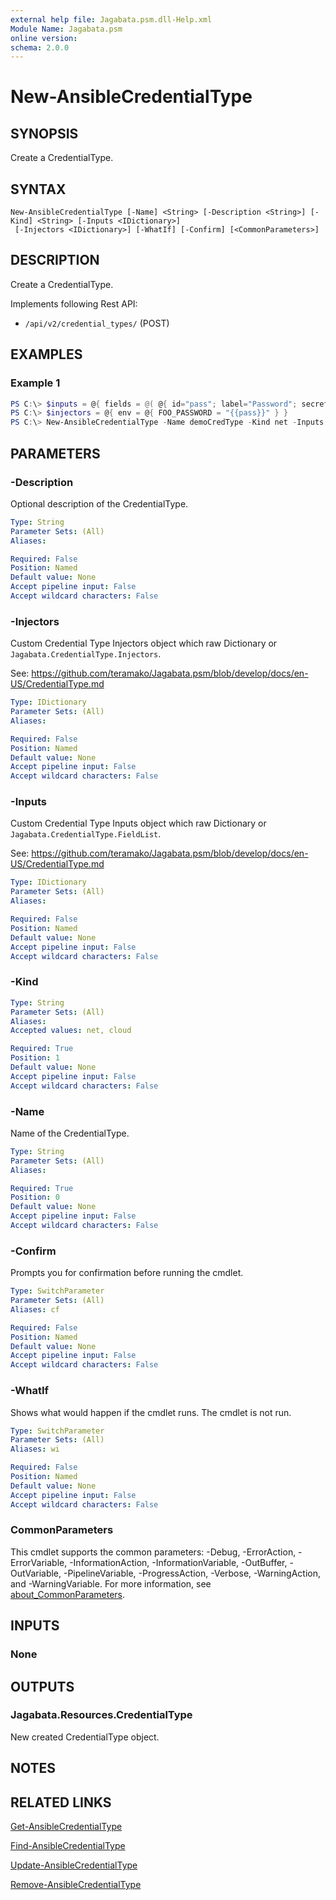 ```yaml
---
external help file: Jagabata.psm.dll-Help.xml
Module Name: Jagabata.psm
online version:
schema: 2.0.0
---
```


# New-AnsibleCredentialType

## SYNOPSIS
Create a CredentialType.

## SYNTAX

```
New-AnsibleCredentialType [-Name] <String> [-Description <String>] [-Kind] <String> [-Inputs <IDictionary>]
 [-Injectors <IDictionary>] [-WhatIf] [-Confirm] [<CommonParameters>]
```

## DESCRIPTION
Create a CredentialType.

Implements following Rest API:  
- `/api/v2/credential_types/` (POST)

## EXAMPLES

### Example 1
```powershell
PS C:\> $inputs = @{ fields = @( @{ id="pass"; label="Password"; secret = $true } ); required = @("pass") }
PS C:\> $injectors = @{ env = @{ FOO_PASSWORD = "{{pass}}" } }
PS C:\> New-AnsibleCredentialType -Name demoCredType -Kind net -Inputs $inputs -Injectors $injectors
```

## PARAMETERS

### -Description
Optional description of the CredentialType.

```yaml
Type: String
Parameter Sets: (All)
Aliases:

Required: False
Position: Named
Default value: None
Accept pipeline input: False
Accept wildcard characters: False
```

### -Injectors
Custom Credential Type Injectors object which raw Dictionary or `Jagabata.CredentialType.Injectors`.

See: https://github.com/teramako/Jagabata.psm/blob/develop/docs/en-US/CredentialType.md

```yaml
Type: IDictionary
Parameter Sets: (All)
Aliases:

Required: False
Position: Named
Default value: None
Accept pipeline input: False
Accept wildcard characters: False
```

### -Inputs
Custom Credential Type Inputs object which raw Dictionary or `Jagabata.CredentialType.FieldList`.

See: https://github.com/teramako/Jagabata.psm/blob/develop/docs/en-US/CredentialType.md

```yaml
Type: IDictionary
Parameter Sets: (All)
Aliases:

Required: False
Position: Named
Default value: None
Accept pipeline input: False
Accept wildcard characters: False
```

### -Kind

```yaml
Type: String
Parameter Sets: (All)
Aliases:
Accepted values: net, cloud

Required: True
Position: 1
Default value: None
Accept pipeline input: False
Accept wildcard characters: False
```

### -Name
Name of the CredentialType.

```yaml
Type: String
Parameter Sets: (All)
Aliases:

Required: True
Position: 0
Default value: None
Accept pipeline input: False
Accept wildcard characters: False
```

### -Confirm
Prompts you for confirmation before running the cmdlet.

```yaml
Type: SwitchParameter
Parameter Sets: (All)
Aliases: cf

Required: False
Position: Named
Default value: None
Accept pipeline input: False
Accept wildcard characters: False
```

### -WhatIf
Shows what would happen if the cmdlet runs. The cmdlet is not run.

```yaml
Type: SwitchParameter
Parameter Sets: (All)
Aliases: wi

Required: False
Position: Named
Default value: None
Accept pipeline input: False
Accept wildcard characters: False
```

### CommonParameters
This cmdlet supports the common parameters: -Debug, -ErrorAction, -ErrorVariable, -InformationAction, -InformationVariable, -OutBuffer, -OutVariable, -PipelineVariable, -ProgressAction, -Verbose, -WarningAction, and -WarningVariable. For more information, see [about_CommonParameters](http://go.microsoft.com/fwlink/?LinkID=113216).

## INPUTS

### None
## OUTPUTS

### Jagabata.Resources.CredentialType
New created CredentialType object.

## NOTES

## RELATED LINKS

[Get-AnsibleCredentialType](Get-AnsibleCredentialType.md)

[Find-AnsibleCredentialType](Find-AnsibleCredentialType.md)

[Update-AnsibleCredentialType](Update-AnsibleCredentialType.md)

[Remove-AnsibleCredentialType](Remove-AnsibleCredentialType.md)
